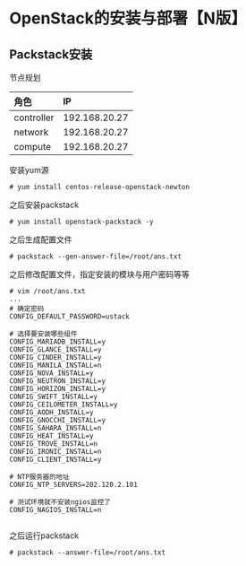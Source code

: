 # OpenStack的安装与部署【N版】

## Packstack安装

节点规划

| 角色 | IP |
| :--- | :--- |
| controller | 192.168.20.27 |
| network | 192.168.20.27 |
| compute | 192.168.20.27 |

安装yum源

```
# yum install centos-release-openstack-newton
```

之后安装packstack

```
# yum install openstack-packstack -y
```

之后生成配置文件

```
# packstack --gen-answer-file=/root/ans.txt
```

之后修改配置文件，指定安装的模块与用户密码等等

```
# vim /root/ans.txt
...
# 确定密码
CONFIG_DEFAULT_PASSWORD=ustack

# 选择要安装哪些组件
CONFIG_MARIADB_INSTALL=y
CONFIG_GLANCE_INSTALL=y
CONFIG_CINDER_INSTALL=y
CONFIG_MANILA_INSTALL=n
CONFIG_NOVA_INSTALL=y
CONFIG_NEUTRON_INSTALL=y
CONFIG_HORIZON_INSTALL=y
CONFIG_SWIFT_INSTALL=y
CONFIG_CEILOMETER_INSTALL=y
CONFIG_AODH_INSTALL=y
CONFIG_GNOCCHI_INSTALL=y
CONFIG_SAHARA_INSTALL=n
CONFIG_HEAT_INSTALL=y
CONFIG_TROVE_INSTALL=n
CONFIG_IRONIC_INSTALL=n
CONFIG_CLIENT_INSTALL=y

# NTP服务器的地址
CONFIG_NTP_SERVERS=202.120.2.101

# 测试环境就不安装ngios监控了
CONFIG_NAGIOS_INSTALL=n


```

之后运行packstack

```
# packstack --answer-file=/root/ans.txt
```



